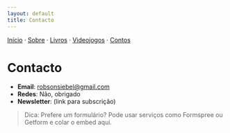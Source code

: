 ```yaml
---
layout: default
title: Contacto
---
```

[Início](index.md) · [Sobre](sobre.md) · [Livros](livros.md) · [Videojogos](videojogos.md) · [Contos](contos.md)

# Contacto

- **Email**: <robsonsiebel@gmail.com>
- **Redes**: Não, obrigado
- **Newsletter**: (link para subscrição)

> Dica: Prefere um formulário? Pode usar serviços como Formspree ou Getform e colar o embed aqui.
